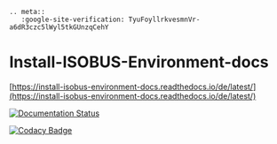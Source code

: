 ```
.. meta::
   :google-site-verification: TyuFoyllrkvesmnVr-a6dR3czc5lWyl5tkGUnzqCehY
```

# Install-ISOBUS-Environment-docs

[https://install-isobus-environment-docs.readthedocs.io/de/latest/](https://install-isobus-environment-docs.readthedocs.io/de/latest/)



[![Documentation Status](https://readthedocs.org/projects/install-isobus-environment-docs/badge/?version=latest)](https://install-isobus-environment-docs.readthedocs.io/de/latest/?badge=latest)
      



[![Codacy Badge](https://app.codacy.com/project/badge/Grade/452c50faaaf1462ba83d4d3282d18b5f)](https://www.codacy.com/gh/Meisterschulen-am-Ostbahnhof-Munchen/Install-ISOBUS-Environment-docs/dashboard?utm_source=github.com&utm_medium=referral&utm_content=Meisterschulen-am-Ostbahnhof-Munchen/Install-ISOBUS-Environment-docs&utm_campaign=Badge_Grade)
